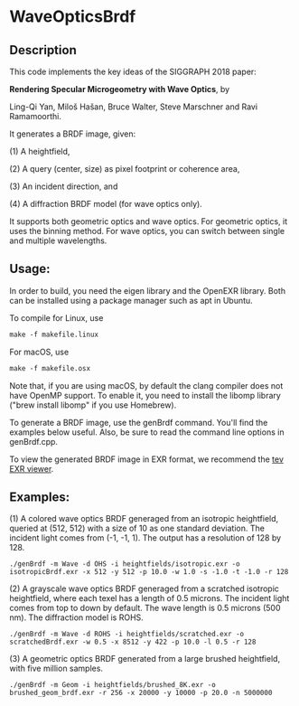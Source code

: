 # WaveOpticsBrdf

## Description

This code implements the key ideas of the SIGGRAPH 2018 paper:

**Rendering Specular Microgeometry with Wave Optics**, by

Ling-Qi Yan, Miloš Hašan, Bruce Walter, Steve Marschner and Ravi Ramamoorthi.

It generates a BRDF image, given:

(1) A heightfield, 

(2) A query (center, size) as pixel footprint or coherence area,

(3) An incident direction, and 

(4) A diffraction BRDF model (for wave optics only).

It supports both geometric optics and wave optics. For geometric optics, it uses 
the binning method. For wave optics, you can switch between single and multiple 
wavelengths.

## Usage:

In order to build, you need the eigen library and the OpenEXR library. Both can 
be installed using a package manager such as apt in Ubuntu.

To compile for Linux, use 
```makefile
make -f makefile.linux
```

For macOS, use 
```makefile
make -f makefile.osx
```
Note that, if you are using macOS, by default the clang compiler does not 
have OpenMP support. To enable it, you need to install the libomp library ("brew 
install libomp" if you use Homebrew).

To generate a BRDF image, use the genBrdf command. You'll find the examples 
below useful. Also, be sure to read the command line options in genBrdf.cpp.

To view the generated BRDF image in EXR format, we recommend the [tev EXR 
viewer](https://github.com/Tom94/tev).

## Examples:

(1) A colored wave optics BRDF generaged from an isotropic heightfield, queried 
at (512, 512) with a size of 10 as one standard deviation. The incident light 
comes from (-1, -1, 1). The output has a resolution of 128 by 128.
```
./genBrdf -m Wave -d OHS -i heightfields/isotropic.exr -o isotropicBrdf.exr -x 512 -y 512 -p 10.0 -w 1.0 -s -1.0 -t -1.0 -r 128
```
(2) A grayscale wave optics BRDF generaged from a scratched isotropic 
heightfield, where each texel has a length of 0.5 microns. The incident light 
comes from top to down by default. The wave length is 0.5 microns (500 nm). The diffraction model is ROHS.
```
./genBrdf -m Wave -d ROHS -i heightfields/scratched.exr -o scratchedBrdf.exr -w 0.5 -x 8512 -y 422 -p 10.0 -l 0.5 -r 128
```
(3) A geometric optics BRDF generated from a large brushed heightfield, with 
five million samples.
```
./genBrdf -m Geom -i heightfields/brushed_8K.exr -o brushed_geom_brdf.exr -r 256 -x 20000 -y 10000 -p 20.0 -n 5000000
```

